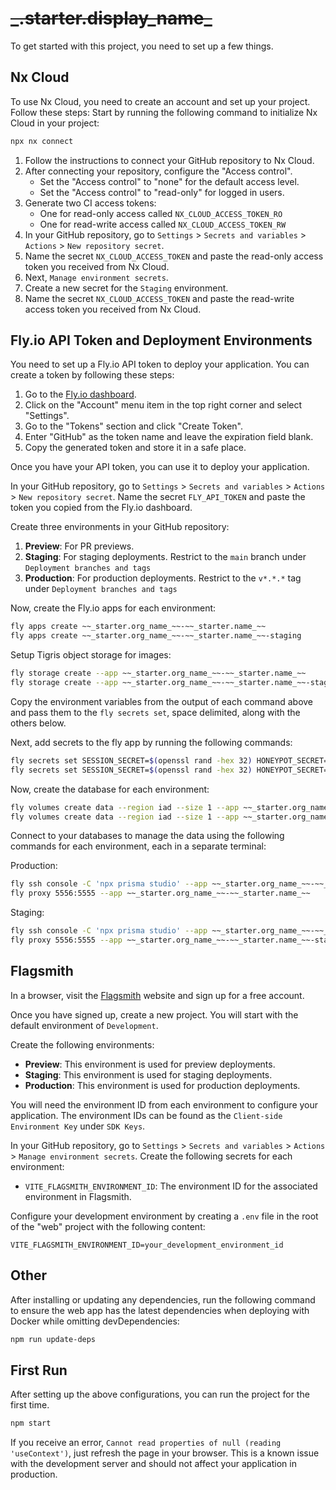 # ~~\_.starter.display_name\_~~

To get started with this project, you need to set up a few things.

## Nx Cloud

To use Nx Cloud, you need to create an account and set up your project. Follow these steps:
Start by running the following command to initialize Nx Cloud in your project:

```bash
npx nx connect
```

1. Follow the instructions to connect your GitHub repository to Nx Cloud.
2. After connecting your repository, configure the "Access control".
   - Set the "Access control" to "none" for the default access level.
   - Set the "Access control" to "read-only" for logged in users.
3. Generate two CI access tokens:
   - One for read-only access called `NX_CLOUD_ACCESS_TOKEN_RO`
   - One for read-write access called `NX_CLOUD_ACCESS_TOKEN_RW`
4. In your GitHub repository, go to `Settings` > `Secrets and variables` > `Actions` > `New repository secret`.
5. Name the secret `NX_CLOUD_ACCESS_TOKEN` and paste the read-only access token you received from Nx Cloud.
6. Next, `Manage environment secrets`.
7. Create a new secret for the `Staging` environment.
8. Name the secret `NX_CLOUD_ACCESS_TOKEN` and paste the read-write access token you received from Nx Cloud.

## Fly.io API Token and Deployment Environments

You need to set up a Fly.io API token to deploy your application. You can create a token by following these steps:

1. Go to the [Fly.io dashboard](https://fly.io/dashboard).
2. Click on the "Account" menu item in the top right corner and select "Settings".
3. Go to the "Tokens" section and click "Create Token".
4. Enter "GitHub" as the token name and leave the expiration field blank.
5. Copy the generated token and store it in a safe place.

Once you have your API token, you can use it to deploy your application.

In your GitHub repository, go to `Settings` > `Secrets and variables` > `Actions` > `New repository secret`.
Name the secret `FLY_API_TOKEN` and paste the token you copied from the Fly.io dashboard.

Create three environments in your GitHub repository:

1. **Preview**: For PR previews.
2. **Staging**: For staging deployments.
   Restrict to the `main` branch under `Deployment branches and tags`
3. **Production**: For production deployments.
   Restrict to the `v*.*.*` tag under `Deployment branches and tags`

Now, create the Fly.io apps for each environment:

```bash
fly apps create ~~_starter.org_name_~~-~~_starter.name_~~
fly apps create ~~_starter.org_name_~~-~~_starter.name_~~-staging
```

Setup Tigris object storage for images:

```bash
fly storage create --app ~~_starter.org_name_~~-~~_starter.name_~~
fly storage create --app ~~_starter.org_name_~~-~~_starter.name_~~-staging
```

Copy the environment variables from the output of each command above and pass them to the `fly secrets set`, space delimited, along with the others below.

Next, add secrets to the fly app by running the following commands:

```bash
fly secrets set SESSION_SECRET=$(openssl rand -hex 32) HONEYPOT_SECRET=$(openssl rand -hex 32) --app ~~_starter.org_name_~~-~~_starter.name_~~
fly secrets set SESSION_SECRET=$(openssl rand -hex 32) HONEYPOT_SECRET=$(openssl rand -hex 32) --app ~~_starter.org_name_~~-~~_starter.name_~~-staging
```

Now, create the database for each environment:

```bash
fly volumes create data --region iad --size 1 --app ~~_starter.org_name_~~-~~_starter.name_~~ --yes
fly volumes create data --region iad --size 1 --app ~~_starter.org_name_~~-~~_starter.name_~~-staging --yes
```

Connect to your databases to manage the data using the following commands for each environment, each in a separate terminal:

Production:

```bash
fly ssh console -C 'npx prisma studio' --app ~~_starter.org_name_~~-~~_starter.name_~~
fly proxy 5556:5555 --app ~~_starter.org_name_~~-~~_starter.name_~~
```

Staging:

```bash
fly ssh console -C 'npx prisma studio' --app ~~_starter.org_name_~~-~~_starter.name_~~-staging
fly proxy 5556:5555 --app ~~_starter.org_name_~~-~~_starter.name_~~-staging
```

## Flagsmith

In a browser, visit the [Flagsmith](https://flagsmith.com/) website and sign up for a free account.

Once you have signed up, create a new project.
You will start with the default environment of `Development`.

Create the following environments:

- **Preview**: This environment is used for preview deployments.
- **Staging**: This environment is used for staging deployments.
- **Production**: This environment is used for production deployments.

You will need the environment ID from each environment to configure your application. The environment IDs can be found as the `Client-side Environment Key` under `SDK Keys`.

In your GitHub repository, go to `Settings` > `Secrets and variables` > `Actions` > `Manage environment secrets`.
Create the following secrets for each environment:

- `VITE_FLAGSMITH_ENVIRONMENT_ID`: The environment ID for the associated environment in Flagsmith.

Configure your development environment by creating a `.env` file in the root of the "web" project with the following content:

```dotenv
VITE_FLAGSMITH_ENVIRONMENT_ID=your_development_environment_id
```

## Other

After installing or updating any dependencies, run the following command to ensure the web app has the latest dependencies when deploying with Docker while omitting devDependencies:

```bash
npm run update-deps
```

## First Run

After setting up the above configurations, you can run the project for the first time.

```bash
npm start
```

If you receive an error, `Cannot read properties of null (reading 'useContext')`, just refresh the page in your browser. This is a known issue with the development server and should not affect your application in production.
